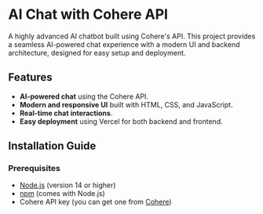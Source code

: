 # AI Chat with Cohere API

A highly advanced AI chatbot built using Cohere's API. This project provides a seamless AI-powered chat experience with a modern UI and backend architecture, designed for easy setup and deployment.

## Features
- **AI-powered chat** using the Cohere API.
- **Modern and responsive UI** built with HTML, CSS, and JavaScript.
- **Real-time chat interactions**.
- **Easy deployment** using Vercel for both backend and frontend.

## Installation Guide

### Prerequisites
- [Node.js](https://nodejs.org/) (version 14 or higher)
- [npm](https://www.npmjs.com/) (comes with Node.js)
- Cohere API key (you can get one from [Cohere](https://cohere.ai/))

